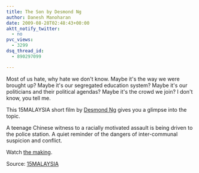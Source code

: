 ```yaml
---
title: The Son by Desmond Ng
author: Danesh Manoharan
date: 2009-08-28T02:48:43+00:00
aktt_notify_twitter:
  - no
pvc_views:
  - 3299
dsq_thread_id:
  - 890297099

---
```

Most of us hate, why hate we don't know. Maybe it's the way we were brought up? Maybe it's our segregated education system? Maybe it's our politicians and their political agendas? Maybe it's the crowd we join? I don't know, you tell me.

This 15MALAYSIA short film by [Desmond Ng][1] gives you a glimpse into the topic.

A teenage Chinese witness to a racially motivated assault is being driven to the police station. A quiet reminder of the dangers of inter-communal suspicion and conflict.

Watch [the making][2].

Source: [15MALAYSIA][3]

 [1]: http://15malaysia.com/directors/desmond-ng/
 [2]: http://15malaysia.com/films/the-making-of-the-son/
 [3]: http://15malaysia.com/films/the-son/